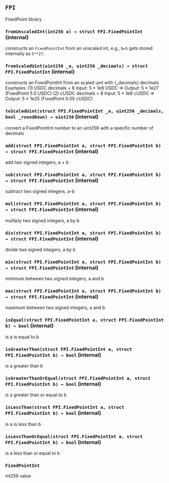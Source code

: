 ## `FPI`

FixedPoint library




### `fromUnscaledInt(int256 a) → struct FPI.FixedPointInt` (internal)

constructs an `FixedPointInt` from an unscaled int, e.g., `b=5` gets stored internally as `5**27`.




### `fromScaledUint(uint256 _a, uint256 _decimals) → struct FPI.FixedPointInt` (internal)

constructs an FixedPointInt from an scaled uint with {_decimals} decimals
Examples:
(1)  USDC    decimals = 6
     Input:  5 * 1e6 USDC  =>    Output: 5 * 1e27 (FixedPoint 5.0 USDC)
(2)  cUSDC   decimals = 8
     Input:  5 * 1e6 cUSDC =>    Output: 5 * 1e25 (FixedPoint 0.05 cUSDC)




### `toScaledUint(struct FPI.FixedPointInt _a, uint256 _decimals, bool _roundDown) → uint256` (internal)

convert a FixedPointInt number to an uint256 with a specific number of decimals




### `add(struct FPI.FixedPointInt a, struct FPI.FixedPointInt b) → struct FPI.FixedPointInt` (internal)

add two signed integers, a + b




### `sub(struct FPI.FixedPointInt a, struct FPI.FixedPointInt b) → struct FPI.FixedPointInt` (internal)

subtract two signed integers, a-b




### `mul(struct FPI.FixedPointInt a, struct FPI.FixedPointInt b) → struct FPI.FixedPointInt` (internal)

multiply two signed integers, a by b




### `div(struct FPI.FixedPointInt a, struct FPI.FixedPointInt b) → struct FPI.FixedPointInt` (internal)

divide two signed integers, a by b




### `min(struct FPI.FixedPointInt a, struct FPI.FixedPointInt b) → struct FPI.FixedPointInt` (internal)

minimum between two signed integers, a and b




### `max(struct FPI.FixedPointInt a, struct FPI.FixedPointInt b) → struct FPI.FixedPointInt` (internal)

maximum between two signed integers, a and b




### `isEqual(struct FPI.FixedPointInt a, struct FPI.FixedPointInt b) → bool` (internal)

is a is equal to b




### `isGreaterThan(struct FPI.FixedPointInt a, struct FPI.FixedPointInt b) → bool` (internal)

is a greater than b




### `isGreaterThanOrEqual(struct FPI.FixedPointInt a, struct FPI.FixedPointInt b) → bool` (internal)

is a greater than or equal to b




### `isLessThan(struct FPI.FixedPointInt a, struct FPI.FixedPointInt b) → bool` (internal)

is a is less than b




### `isLessThanOrEqual(struct FPI.FixedPointInt a, struct FPI.FixedPointInt b) → bool` (internal)

is a less than or equal to b






### `FixedPointInt`


int256 value



